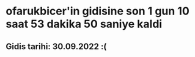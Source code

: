 # ofarukbicer'in gidisine son 1 gun 10 saat 53 dakika 50 saniye kaldi

## Gidis tarihi: 30.09.2022 :(